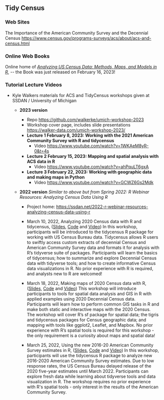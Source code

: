 ## Tidy Census 

 

### Web Sites 
The Importance of the American Community Survey and the Decennial Census https://www.census.gov/programs-surveys/acs/about/acs-and-census.html 

  

### Online Web Books 
Online home of [*Analyzing US Census Data: Methods, Maps, and Models in R*](https://walker-data.com/census-r/index.html), -- the Book was just released on February 16, 2023! 

 

### Tutorial Lecture Videos 
- Kyle Walkers materials for ACS and TidyCensus workshops given at SSDAN / University of Michigan
  - **2023 version**
    - Repo https://github.com/walkerke/umich-workshop-2023  
    - Workshop cover page, includes slide presentations https://walker-data.com/umich-workshop-2023/  
    - **Lecture 1 February 8, 2023: Working with the 2021 American Community Survey with R and tidycensus**
      - Video https://www.youtube.com/watch?v=1WKAeM8yR-0&t=4s  
    - **Lecture 2 February 15, 2023: Mapping and spatial analysis with ACS data in R**
      - Video https://www.youtube.com/watch?v=ahPquLT6gxA  
    - **Lecture 3 February 22, 2023: Working with geographic data and making maps in Python**
      - Video https://www.youtube.com/watch?v=GCWZ6Gs2Mdk  

  - **2022 version** *Similar to above but from Spring 2022: R Webinar Resources: Analyzing Census Data Using R*
    - Project home: https://ssdan.net/2022-r-webinar-resources-analyzing-census-data-using-r  
    - March 10, 2022, Analyzing 2020 Census data with R and tidycensus, ([Slides](https://walker-data.com/umich-workshop-2022/intro-2020-census/#1), [Code](https://github.com/walkerke/umich-workshop-2022/blob/main/intro-2020-census/code.R) and [Video](https://www.youtube.com/watch?v=u2m90iPOPto)) In this workshop, participants will be introduced to the tidycensus R package for working with US Census Bureau data. Tidycensus allows R users to swiftly access custom extracts of decennial Census and American Community Survey data and formats it for analysis with R’s tidyverse suite of packages. Participants will learn the basics of tidycensus; how to summarize and explore Decennial Census data with tidyverse tools; and how to create informative Census data visualizations in R. No prior experience with R is required, and analysts new to R are welcomed! 

    - March 18, 2022, Making maps of 2020 Census data with R, ([Slides](https://walker-data.com/umich-workshop-2022/mapping-census-data/#1), [Code](https://github.com/walkerke/umich-workshop-2022/blob/main/mapping-census-data/code.R) and [Video](https://www.youtube.com/watch?v=KMOTZij9qhU&t=6s)) This workshop will introduce participants to tools for spatial data analysis and GIS in R with applied examples using 2020 Decennial Census data. Participants will learn how to perform common GIS tasks in R and make both static and interactive maps with the 2020 Census. The workshop will cover R’s sf package for spatial data; the tigris and tidycensus packages for Census geographic data; and mapping with tools like ggplot2, Leaflet, and Mapbox. No prior experience with R’s spatial tools is required for this workshop - the only requirement is a curiosity about maps and spatial data! 

    - March 25, 2022, Using the new 2016-20 American Community Survey estimates in R, ([Slides](https://walker-data.com/umich-workshop-2022/acs-data/#1), [Code](https://github.com/walkerke/umich-workshop-2022/blob/main/acs-data/code.R) and [Video](https://www.youtube.com/watch?v=hJ8OycTvQXM&t=4s))   In this workshop, participants will use the tidycensus R package to analyze new 2016-2020 American Community Survey estimates. Due to low response rates, the US Census Bureau delayed release of the 2020 five-year estimates until March 2022. Participants can explore fresh data while learning about tidyverse tools and data visualization in R. The workshop requires no prior experience with R's spatial tools - only interest in the results of the American Community Survey.
